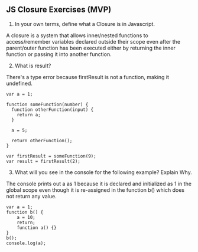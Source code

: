 ## JS Closure Exercises (MVP)

1. In your own terms, define what a Closure is in Javascript.

A closure is a system that allows inner/nested functions to access/remember variables declared outside their scope even after the parent/outer function has been executed either by returning the inner function or passing it into another function.

2. What is result? 

There's a type error because firstResult is not a function, making it undefined.


```
var a = 1;

function someFunction(number) {
  function otherFunction(input) {
    return a;
  }

  a = 5;

  return otherFunction();
}

var firstResult = someFunction(9);
var result = firstResult(2);

```

3. What will you see in the console for the following example? Explain Why.

The console prints out a as 1 because it is declared and initialized as 1 in the global scope even though it is re-assigned in the    function b() which does not return any value.


```
var a = 1;
function b() {
    a = 10;
    return;
    function a() {}
}
b();
console.log(a);

```
